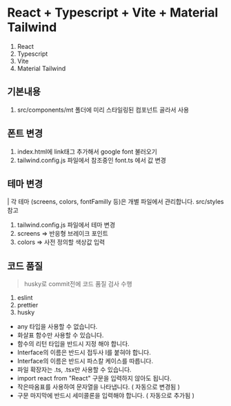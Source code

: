 # React + Typescript + Vite + Material Tailwind

1. React
2. Typescript
3. Vite
4. Material Tailwind


## 기본내용
1. src/components/mt 폴더에 미리 스타일링된 컴포넌트 골라서 사용


## 폰트 변경
1. index.html에 link태그 추가해서 google font 불러오기
2. tailwind.config.js 파일에서 참조중인 font.ts 에서 값 변경




## 테마 변경
| 각 테마 (screens, colors, fontFamilly 등)은 개별 파일에서 관리합니다. src/styles 참고

1. tailwind.config.js 파일에서 테마 변경
2. screens => 반응형 브레이크 포인트
3. colors => 사전 정의할 색상값 입력


## 코드 품질
> husky로 commit전에 코드 품질 검사 수행

1. eslint
2. prettier
3. husky

- any 타입을 사용할 수 없습니다.
- 화살표 함수만 사용할 수 있습니다.
- 함수의 리턴 타입을 반드시 지정 해야 합니다.
- Interface의 이름은 반드시 접두사 I를 붙혀야 합니다.
- Interface의 이름은 반드시 파스칼 케이스를 따릅니다.
- 파일 확장자는 .ts, .tsx만 사용할 수 있습니다.
- import react from "React" 구문을 입력하지 않아도 됩니다.
- 작은따옴표를 사용하여 문자열을 나타냅니다. ( 자동으로 변경됨 )
- 구문 마지막에 반드시 세미콜론을 입력해야 합니다. ( 자동으로 추가됨 )